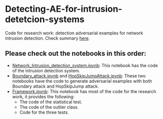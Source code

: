 # Detecting-AE-for-intrusion-detetcion-systems
Code for research work: detection adversarial examples for network intrusion detection.
Check summary [here](https://drive.google.com/file/d/1tmFmq5sFnr_mp_kmElb8zP-W1PjaQaDl/view?usp=sharing).
## Please check out the notebooks in this order:
- [Network_Intrusion_detection_system.ipynb](https://github.com/DalilaKhettaf/Detecting-AE-for-intrusion-detetcion-systems/blob/main/Network_Intrusion_detection_system.ipynb): This notebook has the code of the intrusion detection system.
- [Boundary_attack.ipynb](https://github.com/DalilaKhettaf/Detecting-AE-for-intrusion-detetcion-systems/blob/main/Boundary_attack.ipynb) and [HopSkipJumpAttack.ipynb](https://github.com/DalilaKhettaf/Detecting-AE-for-intrusion-detetcion-systems/blob/main/HopSkipJumpAttack.ipynb): These two notebooks have the code to generate adversarial examples with both Boundary attack and HopSkipJump attack.
- [Framework.ipynb](https://github.com/DalilaKhettaf/Detecting-AE-for-intrusion-detetcion-systems/blob/main/Framework.ipynb): This notebook has most of the code for the research work, it provides the following:
   - The code of the statistical test.
   - The code of the outlier class.
   - Code for the three tests.

